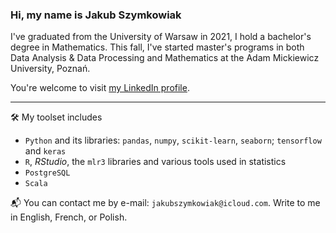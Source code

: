 ### Hi, my name is Jakub Szymkowiak

I've graduated from the University of Warsaw in 2021, I hold a bachelor's degree in Mathematics.
This fall, I've started master's programs in both Data Analysis & Data Processing and Mathematics at the Adam Mickiewicz University, Poznań.

You're welcome to visit [my LinkedIn profile](https://www.linkedin.com/in/jakubszymkowiak/).

---

🛠️  My toolset includes

- ``Python`` and its libraries: ``pandas``, ``numpy``, ``scikit-learn``, ``seaborn``; ``tensorflow`` and ``keras``
- ``R``, *RStudio*, the ``mlr3`` libraries and various tools used in statistics
- ``PostgreSQL``
- ``Scala``

📬 You can contact me by e-mail: ``jakubszymkowiak@icloud.com``. Write to me in English, French, or Polish. 
